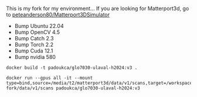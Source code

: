 This is my fork for my environment... If you are looking for Matterport3d, go to [peteanderson80/Matterport3DSimulator](https://github.com/peteanderson80/Matterport3DSimulator)

- Bump Ubuntu 22.04
- Bump OpenCV 4.5
- Bump Catch 2.3
- Bump Torch 2.2
- Bump Cuda 12.1
- Bump nvidia 580


```
docker build -t padoukca/glo7030-ulaval-h2024:v3 .
```

```
docker run --gpus all -it --mount type=bind,source=/media/t2/matterport3d/data/v1/scans,target=/workspace/Matterport3DSimulator-fork/data/v1/scans padoukca/glo7030-ulaval-h2024:v3
```

